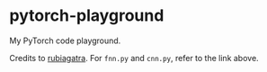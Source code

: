 # pytorch-playground
My PyTorch code playground.

Credits to [rubiagatra](https://github.com/rubiagatra/deep-learning-with-pytorch).
For `fnn.py` and `cnn.py`, refer to the link above.
